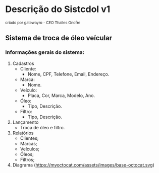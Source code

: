 # Descrição do Sistcdol v1
<sup>criado por gatewayro - CEO Thalles Onofre</sup>

## Sistema de troca de óleo veícular

### Informações gerais do sistema:

1. Cadastros
   - Cliente:
     - Nome, CPF, Telefone, Email, Endereço.
   - Marca:
     - Nome.
   - Veículo:
     - Placa, Cor, Marca, Modelo, Ano.
   - Óleo:
     - Tipo, Descrição.
   - Filtro:
     - Tipo, Descrição.
2. Lançamento
   - Troca de óleo e filtro.
3. Relatórios
   - Clientes;
   - Marcas;
   - Veículos;
   - Óleos;
   - Filtros;
4. Diagrama
(https://myoctocat.com/assets/images/base-octocat.svg)
